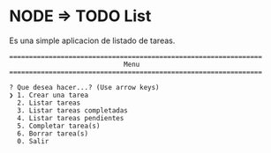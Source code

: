 # NODE => TODO List

Es una simple aplicacion de listado de tareas.

```
================================================================
                             Menu                               
================================================================

? Que desea hacer...? (Use arrow keys)
❯ 1. Crear una tarea 
  2. Listar tareas 
  3. Listar tareas completadas 
  4. Listar tareas pendientes 
  5. Completar tarea(s) 
  6. Borrar tarea(s) 
  0. Salir 
```